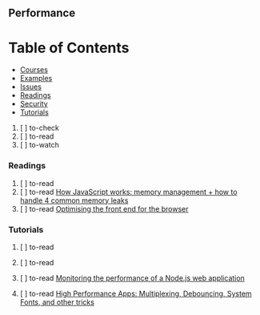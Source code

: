 ## Performance

# Table of Contents
<!-- MarkdownTOC depth=4 -->
  - [Courses](#courses)
  - [Examples](#examples)
  - [Issues](#issues)
  - [Readings](#readings)
  - [Security](#security)
  - [Tutorials](#tutorials)
<!-- /MarkdownTOC -->

  1. [ ] to-check []()
  1. [ ] to-read []()
  1. [ ] to-watch []()

### Readings

  1. [ ] to-read []()
  1. [ ] to-read [How JavaScript works: memory management + how to handle 4 common memory leaks](https://blog.sessionstack.com/how-javascript-works-memory-management-how-to-handle-4-common-memory-leaks-3f28b94cfbec)
  1. [ ] to-read [Optimising the front end for the browser](https://dev.to/sanjsanj/optimising-the-front-end-for-thebrowser)

### Tutorials

  1. [ ] to-read []()
  1. [ ] to-read []()
  1. [ ] to-read [Monitoring the performance of a Node.js web
     application](https://blog.sqreen.io/diy-node-apm)

  1. [ ] to-read [High Performance Apps: Multiplexing, Debouncing, System Fonts, and other tricks](https://medium.freecodecamp.org/high-performance-apps-multiplexing-debouncing-system-fonts-and-other-tricks-37c6fd3d7b2d)
